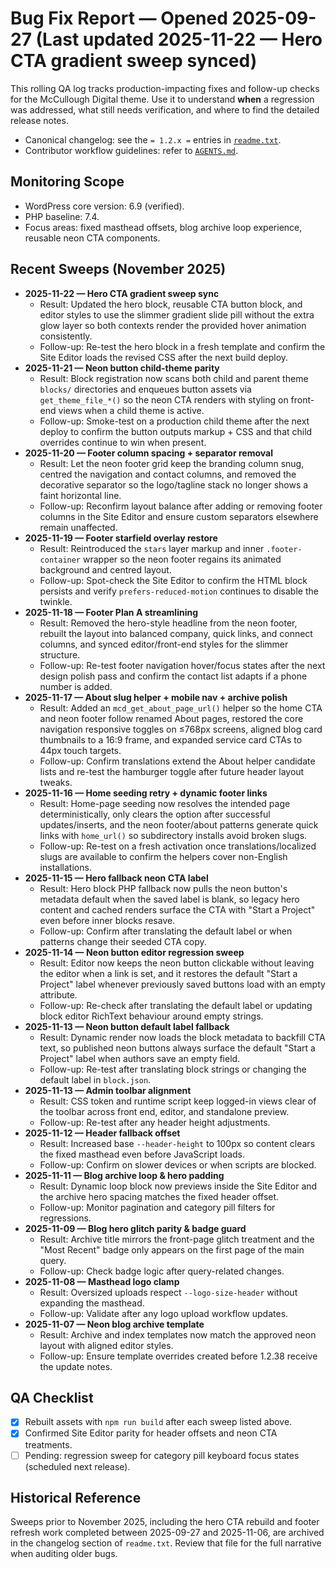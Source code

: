# Bug Fix Report — Opened 2025-09-27 (Last updated 2025-11-22 — Hero CTA gradient sweep synced)

This rolling QA log tracks production-impacting fixes and follow-up checks for the McCullough Digital theme. Use it to understand **when** a regression was addressed, what still needs verification, and where to find the detailed release notes.

- Canonical changelog: see the `= 1.2.x =` entries in [`readme.txt`](readme.txt).
- Contributor workflow guidelines: refer to [`AGENTS.md`](AGENTS.md).

## Monitoring Scope
- WordPress core version: 6.9 (verified).
- PHP baseline: 7.4.
- Focus areas: fixed masthead offsets, blog archive loop experience, reusable neon CTA components.

## Recent Sweeps (November 2025)
- **2025-11-22 — Hero CTA gradient sweep sync**
  - Result: Updated the hero block, reusable CTA button block, and editor styles to use the slimmer gradient slide pill without the extra glow layer so both contexts render the provided hover animation consistently.
  - Follow-up: Re-test the hero block in a fresh template and confirm the Site Editor loads the revised CSS after the next build deploy.
- **2025-11-21 — Neon button child-theme parity**
  - Result: Block registration now scans both child and parent theme `blocks/` directories and enqueues button assets via `get_theme_file_*()` so the neon CTA renders with styling on front-end views when a child theme is active.
  - Follow-up: Smoke-test on a production child theme after the next deploy to confirm the button outputs markup + CSS and that child overrides continue to win when present.
- **2025-11-20 — Footer column spacing + separator removal**
  - Result: Let the neon footer grid keep the branding column snug, centred the navigation and contact columns, and removed the decorative separator so the logo/tagline stack no longer shows a faint horizontal line.
  - Follow-up: Reconfirm layout balance after adding or removing footer columns in the Site Editor and ensure custom separators elsewhere remain unaffected.
- **2025-11-19 — Footer starfield overlay restore**
  - Result: Reintroduced the `stars` layer markup and inner `.footer-container` wrapper so the neon footer regains its animated background and centred layout.
  - Follow-up: Spot-check the Site Editor to confirm the HTML block persists and verify `prefers-reduced-motion` continues to disable the twinkle.
- **2025-11-18 — Footer Plan A streamlining**
  - Result: Removed the hero-style headline from the neon footer, rebuilt the layout into balanced company, quick links, and connect columns, and synced editor/front-end styles for the slimmer structure.
  - Follow-up: Re-test footer navigation hover/focus states after the next design polish pass and confirm the contact list adapts if a phone number is added.
- **2025-11-17 — About slug helper + mobile nav + archive polish**
  - Result: Added an `mcd_get_about_page_url()` helper so the home CTA and neon footer follow renamed About pages, restored the core navigation responsive toggles on ≤768px screens, aligned blog card thumbnails to a 16:9 frame, and expanded service card CTAs to 44px touch targets.
  - Follow-up: Confirm translations extend the About helper candidate lists and re-test the hamburger toggle after future header layout tweaks.
- **2025-11-16 — Home seeding retry + dynamic footer links**
  - Result: Home-page seeding now resolves the intended page deterministically, only clears the option after successful updates/inserts, and the neon footer/about patterns generate quick links with `home_url()` so subdirectory installs avoid broken slugs.
  - Follow-up: Re-test on a fresh activation once translations/localized slugs are available to confirm the helpers cover non-English installations.
- **2025-11-15 — Hero fallback neon CTA label**
  - Result: Hero block PHP fallback now pulls the neon button's metadata default when the saved label is blank, so legacy hero content and cached renders surface the CTA with "Start a Project" even before inner blocks resave.
  - Follow-up: Confirm after translating the default label or when patterns change their seeded CTA copy.
- **2025-11-14 — Neon button editor regression sweep**
  - Result: Editor now keeps the neon button clickable without leaving the editor when a link is set, and it restores the default "Start a Project" label whenever previously saved buttons load with an empty attribute.
  - Follow-up: Re-check after translating the default label or updating block editor RichText behaviour around empty strings.
- **2025-11-13 — Neon button default label fallback**
  - Result: Dynamic render now loads the block metadata to backfill CTA text, so published neon buttons always surface the default "Start a Project" label when authors save an empty field.
  - Follow-up: Re-test after translating block strings or changing the default label in `block.json`.
- **2025-11-13 — Admin toolbar alignment**
  - Result: CSS token and runtime script keep logged-in views clear of the toolbar across front end, editor, and standalone preview.
  - Follow-up: Re-test after any header height adjustments.
- **2025-11-12 — Header fallback offset**
  - Result: Increased base `--header-height` to 100px so content clears the fixed masthead even before JavaScript loads.
  - Follow-up: Confirm on slower devices or when scripts are blocked.
- **2025-11-11 — Blog archive loop & hero padding**
  - Result: Dynamic loop block now previews inside the Site Editor and the archive hero spacing matches the fixed header offset.
  - Follow-up: Monitor pagination and category pill filters for regressions.
- **2025-11-09 — Blog hero glitch parity & badge guard**
  - Result: Archive title mirrors the front-page glitch treatment and the "Most Recent" badge only appears on the first page of the main query.
  - Follow-up: Check badge logic after query-related changes.
- **2025-11-08 — Masthead logo clamp**
  - Result: Oversized uploads respect `--logo-size-header` without expanding the masthead.
  - Follow-up: Validate after any logo upload workflow updates.
- **2025-11-07 — Neon blog archive template**
  - Result: Archive and index templates now match the approved neon layout with aligned editor styles.
  - Follow-up: Ensure template overrides created before 1.2.38 receive the update notes.

## QA Checklist
- [x] Rebuilt assets with `npm run build` after each sweep listed above.
- [x] Confirmed Site Editor parity for header offsets and neon CTA treatments.
- [ ] Pending: regression sweep for category pill keyboard focus states (scheduled next release).

## Historical Reference
Sweeps prior to November 2025, including the hero CTA rebuild and footer refresh work completed between 2025-09-27 and 2025-11-06, are archived in the changelog section of `readme.txt`. Review that file for the full narrative when auditing older bugs.
